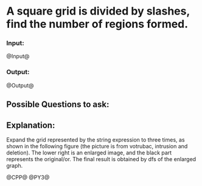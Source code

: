 # A square grid is divided by slashes, find the number of regions formed.


### Input:
@Input@
### Output:
@Output@


## Possible Questions to ask:


## Explanation:
Expand the grid represented by the string expression to three times, as shown in the following figure (the picture is from votrubac, intrusion and deletion). The lower right is an enlarged image, and the black part represents the original/or. The final result is obtained by dfs of the enlarged graph.

@CPP@
@PY3@
